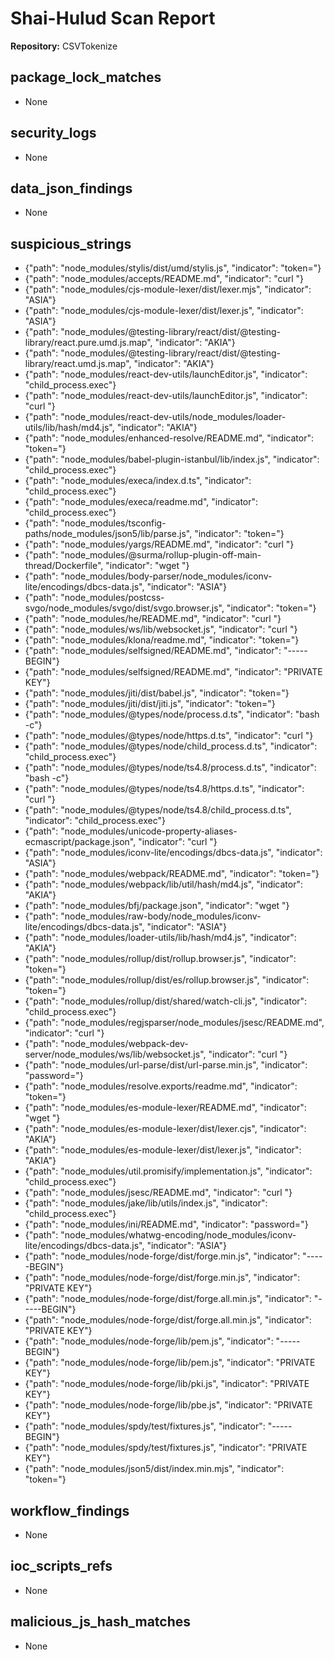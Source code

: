 # Shai-Hulud Scan Report

**Repository:** CSVTokenize

## package_lock_matches

- None

## security_logs

- None

## data_json_findings

- None

## suspicious_strings

- {"path": "node_modules/stylis/dist/umd/stylis.js", "indicator": "token="}
- {"path": "node_modules/accepts/README.md", "indicator": "curl "}
- {"path": "node_modules/cjs-module-lexer/dist/lexer.mjs", "indicator": "ASIA"}
- {"path": "node_modules/cjs-module-lexer/dist/lexer.js", "indicator": "ASIA"}
- {"path": "node_modules/@testing-library/react/dist/@testing-library/react.pure.umd.js.map", "indicator": "AKIA"}
- {"path": "node_modules/@testing-library/react/dist/@testing-library/react.umd.js.map", "indicator": "AKIA"}
- {"path": "node_modules/react-dev-utils/launchEditor.js", "indicator": "child_process.exec"}
- {"path": "node_modules/react-dev-utils/launchEditor.js", "indicator": "curl "}
- {"path": "node_modules/react-dev-utils/node_modules/loader-utils/lib/hash/md4.js", "indicator": "AKIA"}
- {"path": "node_modules/enhanced-resolve/README.md", "indicator": "token="}
- {"path": "node_modules/babel-plugin-istanbul/lib/index.js", "indicator": "child_process.exec"}
- {"path": "node_modules/execa/index.d.ts", "indicator": "child_process.exec"}
- {"path": "node_modules/execa/readme.md", "indicator": "child_process.exec"}
- {"path": "node_modules/tsconfig-paths/node_modules/json5/lib/parse.js", "indicator": "token="}
- {"path": "node_modules/yargs/README.md", "indicator": "curl "}
- {"path": "node_modules/@surma/rollup-plugin-off-main-thread/Dockerfile", "indicator": "wget "}
- {"path": "node_modules/body-parser/node_modules/iconv-lite/encodings/dbcs-data.js", "indicator": "ASIA"}
- {"path": "node_modules/postcss-svgo/node_modules/svgo/dist/svgo.browser.js", "indicator": "token="}
- {"path": "node_modules/he/README.md", "indicator": "curl "}
- {"path": "node_modules/ws/lib/websocket.js", "indicator": "curl "}
- {"path": "node_modules/klona/readme.md", "indicator": "token="}
- {"path": "node_modules/selfsigned/README.md", "indicator": "-----BEGIN"}
- {"path": "node_modules/selfsigned/README.md", "indicator": "PRIVATE KEY"}
- {"path": "node_modules/jiti/dist/babel.js", "indicator": "token="}
- {"path": "node_modules/jiti/dist/jiti.js", "indicator": "token="}
- {"path": "node_modules/@types/node/process.d.ts", "indicator": "bash -c"}
- {"path": "node_modules/@types/node/https.d.ts", "indicator": "curl "}
- {"path": "node_modules/@types/node/child_process.d.ts", "indicator": "child_process.exec"}
- {"path": "node_modules/@types/node/ts4.8/process.d.ts", "indicator": "bash -c"}
- {"path": "node_modules/@types/node/ts4.8/https.d.ts", "indicator": "curl "}
- {"path": "node_modules/@types/node/ts4.8/child_process.d.ts", "indicator": "child_process.exec"}
- {"path": "node_modules/unicode-property-aliases-ecmascript/package.json", "indicator": "curl "}
- {"path": "node_modules/iconv-lite/encodings/dbcs-data.js", "indicator": "ASIA"}
- {"path": "node_modules/webpack/README.md", "indicator": "token="}
- {"path": "node_modules/webpack/lib/util/hash/md4.js", "indicator": "AKIA"}
- {"path": "node_modules/bfj/package.json", "indicator": "wget "}
- {"path": "node_modules/raw-body/node_modules/iconv-lite/encodings/dbcs-data.js", "indicator": "ASIA"}
- {"path": "node_modules/loader-utils/lib/hash/md4.js", "indicator": "AKIA"}
- {"path": "node_modules/rollup/dist/rollup.browser.js", "indicator": "token="}
- {"path": "node_modules/rollup/dist/es/rollup.browser.js", "indicator": "token="}
- {"path": "node_modules/rollup/dist/shared/watch-cli.js", "indicator": "child_process.exec"}
- {"path": "node_modules/regjsparser/node_modules/jsesc/README.md", "indicator": "curl "}
- {"path": "node_modules/webpack-dev-server/node_modules/ws/lib/websocket.js", "indicator": "curl "}
- {"path": "node_modules/url-parse/dist/url-parse.min.js", "indicator": "password="}
- {"path": "node_modules/resolve.exports/readme.md", "indicator": "token="}
- {"path": "node_modules/es-module-lexer/README.md", "indicator": "wget "}
- {"path": "node_modules/es-module-lexer/dist/lexer.cjs", "indicator": "AKIA"}
- {"path": "node_modules/es-module-lexer/dist/lexer.js", "indicator": "AKIA"}
- {"path": "node_modules/util.promisify/implementation.js", "indicator": "child_process.exec"}
- {"path": "node_modules/jsesc/README.md", "indicator": "curl "}
- {"path": "node_modules/jake/lib/utils/index.js", "indicator": "child_process.exec"}
- {"path": "node_modules/ini/README.md", "indicator": "password="}
- {"path": "node_modules/whatwg-encoding/node_modules/iconv-lite/encodings/dbcs-data.js", "indicator": "ASIA"}
- {"path": "node_modules/node-forge/dist/forge.min.js", "indicator": "-----BEGIN"}
- {"path": "node_modules/node-forge/dist/forge.min.js", "indicator": "PRIVATE KEY"}
- {"path": "node_modules/node-forge/dist/forge.all.min.js", "indicator": "-----BEGIN"}
- {"path": "node_modules/node-forge/dist/forge.all.min.js", "indicator": "PRIVATE KEY"}
- {"path": "node_modules/node-forge/lib/pem.js", "indicator": "-----BEGIN"}
- {"path": "node_modules/node-forge/lib/pem.js", "indicator": "PRIVATE KEY"}
- {"path": "node_modules/node-forge/lib/pki.js", "indicator": "PRIVATE KEY"}
- {"path": "node_modules/node-forge/lib/pbe.js", "indicator": "PRIVATE KEY"}
- {"path": "node_modules/spdy/test/fixtures.js", "indicator": "-----BEGIN"}
- {"path": "node_modules/spdy/test/fixtures.js", "indicator": "PRIVATE KEY"}
- {"path": "node_modules/json5/dist/index.min.mjs", "indicator": "token="}

## workflow_findings

- None

## ioc_scripts_refs

- None

## malicious_js_hash_matches

- None

